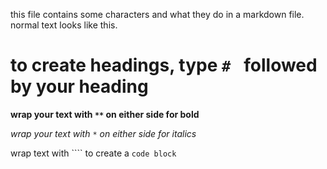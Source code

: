 this file contains some characters and what they do in a markdown file. normal text looks like this.

# to create headings, type `# ` followed by your heading

**wrap your text with `**` on either side for bold**

*wrap your text with `*` on either side for italics*

wrap text with ```` to create a `code block`
